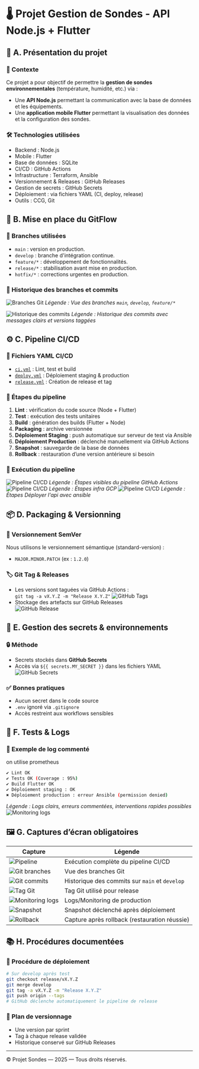 # 🌡️ Projet Gestion de Sondes - API Node.js + Flutter

## 🧾 A. Présentation du projet

### 📌 Contexte
Ce projet a pour objectif de permettre la **gestion de sondes environnementales** (température, humidité, etc.) via :
- Une **API Node.js** permettant la communication avec la base de données et les équipements.
- Une **application mobile Flutter** permettant la visualisation des données et la configuration des sondes.

### 🛠️ Technologies utilisées
- Backend : Node.js
- Mobile : Flutter
- Base de données : SQLite
- CI/CD : GitHub Actions
- Infrastructure : Terraform, Ansible
- Versionnement & Releases : GitHub Releases
- Gestion de secrets : GitHub Secrets
- Déploiement : via fichiers YAML (CI, deploy, release)
- Outils : CCG, Git

## 🌱 B. Mise en place du GitFlow

### 🔀 Branches utilisées
- `main` : version en production.
- `develop` : branche d'intégration continue.
- `feature/*` : développement de fonctionnalités.
- `release/*` : stabilisation avant mise en production.
- `hotfix/*` : corrections urgentes en production.

### 🧾 Historique des branches et commits
![Branches Git](images/branche.png)
_Légende : Vue des branches `main`, `develop`, `feature/*`_

![Historique des commits](images/commit.png)
_Légende : Historique des commits avec messages clairs et versions taggées_

## ⚙️ C. Pipeline CI/CD

### 📂 Fichiers YAML CI/CD
- [`ci.yml`](.github/workflows/ci.yml) : Lint, test et build
- [`deploy.yml`](.github/workflows/deploy.yml) : Déploiement staging & production
- [`release.yml`](.github/workflows/release.yml) : Création de release et tag

### 🚀 Étapes du pipeline
1. **Lint** : vérification du code source (Node + Flutter)
2. **Test** : exécution des tests unitaires
3. **Build** : génération des builds (Flutter + Node)
4. **Packaging** : archive versionnée
5. **Déploiement Staging** : push automatique sur serveur de test via Ansible
6. **Déploiement Production** : déclenché manuellement via GitHub Actions
7. **Snapshot** : sauvegarde de la base de données
8. **Rollback** : restauration d’une version antérieure si besoin

### 📸 Exécution du pipeline
![Pipeline CI/CD](images/pipeline1.png)
_Légende : Étapes visibles du pipeline GitHub Actions_
![Pipeline CI/CD](images/pipeline2.png)
_Légende : Étapes infra GCP_
![Pipeline CI/CD](images/pipeline3.png)
_Légende : Étapes Déployer l'api avec ansible_

## 📦 D. Packaging & Versionning

### 🔢 Versionnement SemVer
Nous utilisons le versionnement sémantique (standard-version) :
- `MAJOR.MINOR.PATCH` (ex : `1.2.0`)

### 🏷️ Git Tag & Releases
- Les versions sont taguées via GitHub Actions :  
  `git tag -a vX.Y.Z -m "Release X.Y.Z"`
  ![GitHub Tags](images/tags.png)
- Stockage des artefacts sur GitHub Releases  
  ![GitHub Release](images/releases.png)
  

## 🔐 E. Gestion des secrets & environnements

### 🔒 Méthode
- Secrets stockés dans **GitHub Secrets**
- Accès via `${{ secrets.MY_SECRET }}` dans les fichiers YAML 
  ![GitHub Secrets](images/secrets.png)

### ✅ Bonnes pratiques
- Aucun secret dans le code source
- `.env` ignoré via `.gitignore`
- Accès restreint aux workflows sensibles

## 🧪 F. Tests & Logs

### 📘 Exemple de log commenté
on utilise prometheus
```bash
✔ Lint OK
✔ Tests OK (Coverage : 95%)
✔ Build Flutter OK
✔ Déploiement staging : OK
✖ Déploiement production : erreur Ansible (permission denied)
```
_Légende : Logs clairs, erreurs commentées, interventions rapides possibles_
![Monitoring logs](images/prometheus.png)

## 🖼️ G. Captures d’écran obligatoires

| Capture | Légende |
|--------|---------|
| ![Pipeline](images/pipeline1.png) | Exécution complète du pipeline CI/CD |
| ![Git branches](images/branche.png) | Vue des branches Git |
| ![Git commits](images/commit.png) | Historique des commits sur `main` et `develop` |
| ![Tag Git](images/tags.png) | Tag Git utilisé pour release |
| ![Monitoring logs](images/prometheus.png) | Logs/Monitoring de production |
| ![Snapshot](images/snapshot.png) | Snapshot déclenché après déploiement |
| ![Rollback](images/rollback.png) | Capture après rollback (restauration réussie) |

## 📚 H. Procédures documentées

### 🚀 Procédure de déploiement
```bash
# Sur develop après test
git checkout release/vX.Y.Z
git merge develop
git tag -a vX.Y.Z -m "Release X.Y.Z"
git push origin --tags
# GitHub déclenche automatiquement le pipeline de release
```

### 🧭 Plan de versionnage
- Une version par sprint
- Tag à chaque release validée
- Historique conservé sur GitHub Releases

---

© Projet Sondes — 2025 — Tous droits réservés.
